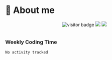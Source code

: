 <!-- ![](https://youpai.roccoshi.top/img/20200804214216.png) -->

# 🧐 About me
 
<p align="center">
<img src="https://visitor-badge.laobi.icu/badge?page_id=Lincest.Lincest&title=hits" alt="visitor badge"/>
<a href="mailto:imroccoshi@gmail.com"><img src="https://img.shields.io/badge/gmail-imroccoshi%40gmail.com-red"></a>
<a href="https://blog.roccoshi.top"><img src="https://img.shields.io/badge/blog-roccoshi-green"></a>
</p>

<div align="center">
  <img src="https://github-readme-stats.vercel.app/api?username=Lincest&show_icons=true&count_private=true&show_owner=true" alt="">
   <!-- <img src="https://github-readme-stats.vercel.app/api/wakatime?username=Moreality&v=2" alt=""/> -->
</div>

### Weekly Coding Time

<!--START_SECTION:waka-->

```text
No activity tracked
```

<!--END_SECTION:waka-->


